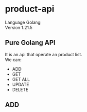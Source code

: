 # product-api

Language Golang <br/>
Version 1.21.5

## Pure Golang API

It is an api that operate an product list.<br/> 
We can:
  * ADD
  * GET 
  * GET ALL
  * UPDATE
  * DELETE

## ADD
